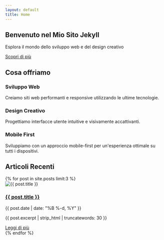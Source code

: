 ```yaml
---
layout: default
title: Home
---
```


<!-- Hero Section -->
<section class="hero">
  <div class="container">
    <h1>Benvenuto nel Mio Sito Jekyll</h1>
    <p>Esplora il mondo dello sviluppo web e del design creativo</p>
    <a href="#" class="cta-button">Scopri di più</a>
  </div>
</section>

<!-- Features Section -->
<section class="features">
  <div class="container">
    <h2>Cosa offriamo</h2>
    <div class="feature-grid">
      <div class="feature-item">
        <i class="fas fa-code"></i>
        <h3>Sviluppo Web</h3>
        <p>Creiamo siti web performanti e responsive utilizzando le ultime tecnologie.</p>
      </div>
      <div class="feature-item">
        <i class="fas fa-paint-brush"></i>
        <h3>Design Creativo</h3>
        <p>Progettiamo interfacce utente intuitive e visivamente accattivanti.</p>
      </div>
      <div class="feature-item">
        <i class="fas fa-mobile-alt"></i>
        <h3>Mobile First</h3>
        <p>Sviluppiamo con un approccio mobile-first per un'esperienza ottimale su tutti i dispositivi.</p>
      </div>
    </div>
  </div>
</section>

<!-- Recent Posts Section -->
<section class="recent-posts">
  <div class="container">
    <h2>Articoli Recenti</h2>
    <div class="post-grid">
      {% for post in site.posts limit:3 %}
        <div class="post-card">
          <img src="{{ post.image | default: '/assets/images/post-default.jpg' | relative_url }}" alt="{{ post.title }}">
          <div class="post-content">
            <h3><a href="{{ post.url | relative_url }}">{{ post.title }}</a></h3>
            <p class="post-meta">{{ post.date | date: "%B %-d, %Y" }}</p>
            <p>{{ post.excerpt | strip_html | truncatewords: 30 }}</p>
            <a href="{{ post.url | relative_url }}" class="read-more">Leggi di più</a>
          </div>
        </div>
      {% endfor %}
    </div>
  </div>
</section>
